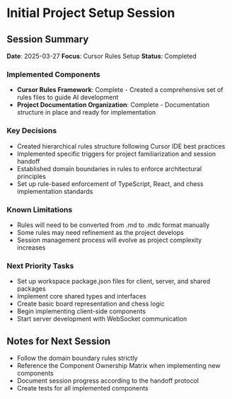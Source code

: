 # Initial Project Setup Session

## Session Summary

**Date**: 2025-03-27
**Focus**: Cursor Rules Setup
**Status**: Completed

### Implemented Components
- **Cursor Rules Framework**: Complete - Created a comprehensive set of rules files to guide AI development
- **Project Documentation Organization**: Complete - Documentation structure in place and ready for implementation

### Key Decisions
- Created hierarchical rules structure following Cursor IDE best practices
- Implemented specific triggers for project familiarization and session handoff
- Established domain boundaries in rules to enforce architectural principles
- Set up rule-based enforcement of TypeScript, React, and chess implementation standards

### Known Limitations
- Rules will need to be converted from .md to .mdc format manually
- Some rules may need refinement as the project develops
- Session management process will evolve as project complexity increases

### Next Priority Tasks
- Set up workspace package.json files for client, server, and shared packages
- Implement core shared types and interfaces
- Create basic board representation and chess logic
- Begin implementing client-side components
- Start server development with WebSocket communication

## Notes for Next Session
- Follow the domain boundary rules strictly
- Reference the Component Ownership Matrix when implementing new components
- Document session progress according to the handoff protocol
- Create tests for all implemented components 